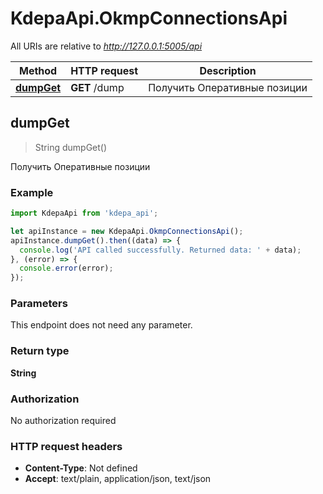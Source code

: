 # KdepaApi.OkmpConnectionsApi

All URIs are relative to *http://127.0.0.1:5005/api*

Method | HTTP request | Description
------------- | ------------- | -------------
[**dumpGet**](OkmpConnectionsApi.md#dumpGet) | **GET** /dump | Получить Оперативные позиции



## dumpGet

> String dumpGet()

Получить Оперативные позиции

### Example

```javascript
import KdepaApi from 'kdepa_api';

let apiInstance = new KdepaApi.OkmpConnectionsApi();
apiInstance.dumpGet().then((data) => {
  console.log('API called successfully. Returned data: ' + data);
}, (error) => {
  console.error(error);
});

```

### Parameters

This endpoint does not need any parameter.

### Return type

**String**

### Authorization

No authorization required

### HTTP request headers

- **Content-Type**: Not defined
- **Accept**: text/plain, application/json, text/json

